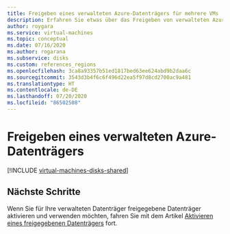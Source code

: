 ```yaml
---
title: Freigeben eines verwalteten Azure-Datenträgers für mehrere VMs
description: Erfahren Sie etwas über das Freigeben von verwalteten Azure-Datenträgern auf mehreren VMs.
author: roygara
ms.service: virtual-machines
ms.topic: conceptual
ms.date: 07/16/2020
ms.author: rogarana
ms.subservice: disks
ms.custom: references_regions
ms.openlocfilehash: 3ca8a93357b51ed1817bed63ee624abd9b2daa6c
ms.sourcegitcommit: 3543d3b4f6c6f496d22ea5f97d8cd2700ac9a481
ms.translationtype: HT
ms.contentlocale: de-DE
ms.lasthandoff: 07/20/2020
ms.locfileid: "86502508"
---
```

# <a name="share-an-azure-managed-disk"></a>Freigeben eines verwalteten Azure-Datenträgers

[!INCLUDE [virtual-machines-disks-shared](../../../includes/virtual-machines-disks-shared.md)]

## <a name="next-steps"></a>Nächste Schritte

Wenn Sie für Ihre verwalteten Datenträger freigegebene Datenträger aktivieren und verwenden möchten, fahren Sie mit dem Artikel [Aktivieren eines freigegebenen Datenträgers](disks-shared-enable.md) fort.